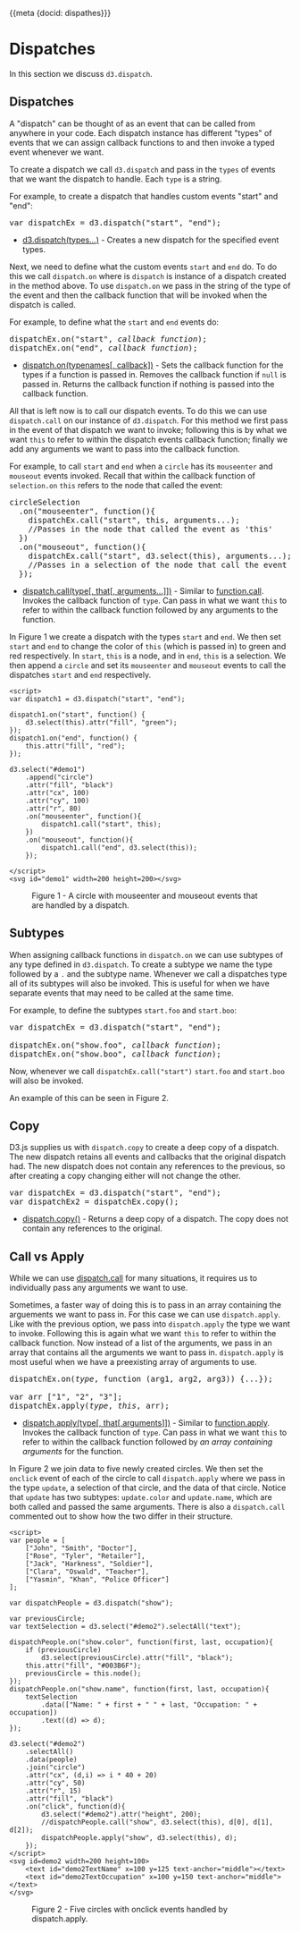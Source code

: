 {{meta {docid: dispathes}}}

<style>

</style>

<script src="https://d3js.org/d3.v5.min.js"></script>

# Dispatches

In this section we discuss `d3.dispatch`.

## Dispatches

A "dispatch" can be thought of as an event that can be called from anywhere in your code. Each dispatch instance has different "types" of events that we can assign callback functions to and then invoke a typed event whenever we want.

To create a dispatch we call `d3.dispatch` and pass in the `types` of events that we want the dispatch to handle. Each `type` is a string. 

For example, to create a dispatch that handles custom events "start" and "end":

<pre>
var dispatchEx = d3.dispatch("start", "end");
</pre>

+ [d3.dispatch(types...)](https://github.com/d3/d3-dispatch#dispatch) - Creates a new dispatch for the specified event types.

Next, we need to define what the custom events `start` and `end` do. To do this we call `dispatch.on` where is `dispatch` is instance of a dispatch created in the method above. To use `dispatch.on` we pass in the string of the type of the event and then the callback function that will be invoked when the dispatch is called.

For example, to define what the `start` and `end` events do:

<pre>
dispatchEx.on("start", <i>callback function</i>);
dispatchEx.on("end", <i>callback function</i>);
</pre>

+ [dispatch.on(typenames[, callback])](https://github.com/d3/d3-dispatch#dispatch_on) - Sets the callback function for the types if a function is passed in. Removes the callback function if `null` is passed in. Returns the callback function if nothing is passed into the callback function.

All that is left now is to call our dispatch events. To do this we can use `dispatch.call` on our instance of `d3.dispatch`. For this method we first pass in the event of that dispatch we want to invoke; following this is by what we want `this` to refer to within the dispatch events callback function; finally we add any arguments we want to pass into the callback function.

For example, to call `start` and `end` when a `circle` has its `mouseenter` and `mouseout` events invoked.
Recall that within the callback function of `selection.on` `this` refers to the node that called the event:

<pre>
circleSelection
  .on("mouseenter", function(){
    dispatchEx.call("start", this, arguments...);
    //Passes in the node that called the event as 'this'
  })
  .on("mouseout", function(){
    dispatchEx.call("start", d3.select(this), arguments...);
    //Passes in a selection of the node that call the event as 'this'
  });
</pre>

+ [dispatch.call(type[, that[, arguments...]])](https://github.com/d3/d3-dispatch#dispatch_call) - Similar to [function.call](https://developer.mozilla.org/en-US/docs/Web/JavaScript/Reference/Global_Objects/Function/call). Invokes the callback function of `type`. Can pass in what we want `this` to refer to within the callback function followed by any arguments to the function.

In Figure 1 we create a dispatch with the types `start` and `end`. We then set `start` and `end` to change the color of `this` (which is passed in) to green and red respectively. In `start`, `this` is a node, and in `end`, `this` is a selection. We then append a `circle` and set its `mouseenter` and `mouseout` events to call the dispatches `start` and `end` respectively.

```
<script>
var dispatch1 = d3.dispatch("start", "end");

dispatch1.on("start", function() {
	d3.select(this).attr("fill", "green");
});
dispatch1.on("end", function() {
	this.attr("fill", "red");
});

d3.select("#demo1")
    .append("circle")
    .attr("fill", "black")
    .attr("cx", 100)
    .attr("cy", 100)
    .attr("r", 80)
    .on("mouseenter", function(){
        dispatch1.call("start", this);
    })
    .on("mouseout", function(){
        dispatch1.call("end", d3.select(this));
    });

</script>
<svg id="demo1" width=200 height=200></svg>
```
<figure class="sandbox"><figcaption>Figure 1 - A circle with mouseenter and mouseout events that are handled by a dispatch.  </figcaption></figure>

## Subtypes

When assigning callback functions in `dispatch.on` we can use subtypes of any type defined in `d3.dispatch`. To create a subtype we name the type followed by a `.` and the subtype name. Whenever we call a dispatches type all of its subtypes will also be invoked. This is useful for when we have separate events that may need to be called at the same time.

For example, to define the subtypes `start.foo` and `start.boo`:

<pre>
var dispatchEx = d3.dispatch("start", "end");

dispatchEx.on("show.foo", <i>callback function</i>);
dispatchEx.on("show.boo", <i>callback function</i>);
</pre>

Now, whenever we call `dispatchEx.call("start")` `start.foo` and `start.boo` will also be invoked. 

An example of this can be seen in Figure 2.

## Copy

D3.js supplies us with `dispatch.copy` to create a deep copy of a dispatch. The new dispatch retains all events and callbacks that the original dispatch had. The new dispatch does not contain any references to the previous, so after creating a copy changing either will not change the other.

<pre>
var dispatchEx = d3.dispatch("start", "end");
var dispatchEx2 = dispatchEx.copy();
</pre>

+ [dispatch.copy()](https://github.com/d3/d3-dispatch#dispatch_copy) - Returns a deep copy of a dispatch. The copy does not contain any references to the original.

## Call vs Apply

While we can use [dispatch.call](https://github.com/d3/d3-dispatch#dispatch_call) for many situations, it requires us to individually pass any arguments we want to use.

Sometimes, a faster way of doing this is to pass in an array containing the arguements we want to pass in. For this case we can use `dispatch.apply`. Like with the previous option, we pass into `dispatch.apply` the type we want to invoke. Following this is again what we want `this` to refer to within the callback function. Now instead of a list of the arguments, we pass in an array that contains all the arguments we want to pass in. `dispatch.apply` is most useful when we have a preexisting array of arguments to use.

<pre>
dispatchEx.on(<i>type</i>, function (arg1, arg2, arg3)) {...});

var arr ["1", "2", "3"];
dispatchEx.apply(<i>type</i>, <i>this</i>, arr);
</pre>

+ [dispatch.apply(type[, that[,arguments]])](https://github.com/d3/d3-dispatch#dispatch_apply) - Similar to [function.apply](https://developer.mozilla.org/en-US/docs/Web/JavaScript/Reference/Global_Objects/Function/apply). Invokes the callback function of `type`. Can pass in what we want `this` to refer to within the callback function followed by *an array containing arguments* for the function.

In Figure 2 we join data to five newly created circles. We then set the `onclick` event of each of the circle to call `dispatch.apply` where we pass in the type `update`, a selection of that circle, and the data of that circle. Notice that `update` has two subtypes: `update.color` and `update.name`, which are both called and passed the same arguments. There is also a `dispatch.call` commented out to show how the two differ in their structure.

```
<script>
var people = [
    ["John", "Smith", "Doctor"],
    ["Rose", "Tyler", "Retailer"],
    ["Jack", "Harkness", "Soldier"],
    ["Clara", "Oswald", "Teacher"],
    ["Yasmin", "Khan", "Police Officer"]
];

var dispatchPeople = d3.dispatch("show");

var previousCircle;
var textSelection = d3.select("#demo2").selectAll("text"); 

dispatchPeople.on("show.color", function(first, last, occupation){
    if (previousCircle)
    	d3.select(previousCircle).attr("fill", "black");
    this.attr("fill", "#003B6F");
    previousCircle = this.node();
});
dispatchPeople.on("show.name", function(first, last, occupation){
	textSelection
   		.data(["Name: " + first + " " + last, "Occupation: " + occupation])
   		.text((d) => d);
});

d3.select("#demo2")
    .selectAll()
    .data(people)
    .join("circle")
    .attr("cx", (d,i) => i * 40 + 20)
    .attr("cy", 50)
    .attr("r", 15)
    .attr("fill", "black")
    .on("click", function(d){
    	d3.select("#demo2").attr("height", 200);
        //dispatchPeople.call("show", d3.select(this), d[0], d[1], d[2]);
        dispatchPeople.apply("show", d3.select(this), d);
    });
</script>
<svg id=demo2 width=200 height=100>
	<text id="demo2TextName" x=100 y=125 text-anchor="middle"></text>
    <text id="demo2TextOccupation" x=100 y=150 text-anchor="middle"></text>
</svg>
```
<figure class="sandbox"><figcaption>Figure 2 - Five circles with onclick events handled by dispatch.apply.  </figcaption></figure>